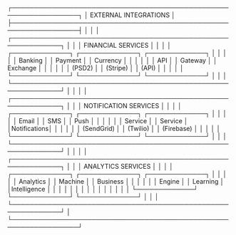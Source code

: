 ┌─────────────────────────────────────────────────────────────────┐
│                 EXTERNAL INTEGRATIONS                           │
├─────────────────────────────────────────────────────────────────┤
│                                                                 │
│  ┌─────────────────────────────────────────────────────────────┐ │
│  │                 FINANCIAL SERVICES                          │ │
│  │  ┌─────────────┐  ┌─────────────┐  ┌─────────────┐         │ │
│  │  │   Banking   │  │   Payment   │  │   Currency  │         │ │
│  │  │     API     │  │   Gateway   │  │   Exchange  │         │ │
│  │  │   (PSD2)    │  │  (Stripe)   │  │    (API)    │         │ │
│  │  └─────────────┘  └─────────────┘  └─────────────┘         │ │
│  └─────────────────────────────────────────────────────────────┘ │
│                                                                 │
│  ┌─────────────────────────────────────────────────────────────┐ │
│  │                NOTIFICATION SERVICES                        │ │
│  │  ┌─────────────┐  ┌─────────────┐  ┌─────────────┐         │ │
│  │  │    Email    │  │    SMS      │  │    Push     │         │ │
│  │  │   Service   │  │   Service   │  │Notifications│         │ │
│  │  │  (SendGrid) │  │  (Twilio)   │  │  (Firebase) │         │ │
│  │  └─────────────┘  └─────────────┘  └─────────────┘         │ │
│  └─────────────────────────────────────────────────────────────┘ │
│                                                                 │
│  ┌─────────────────────────────────────────────────────────────┐ │
│  │                 ANALYTICS SERVICES                          │ │
│  │  ┌─────────────┐  ┌─────────────┐  ┌─────────────┐         │ │
│  │  │  Analytics  │  │   Machine   │  │   Business  │         │ │
│  │  │   Engine    │  │  Learning   │  │Intelligence │         │ │
│  │  │             │  │             │  │             │         │ │
│  │  └─────────────┘  └─────────────┘  └─────────────┘         │ │
│  └─────────────────────────────────────────────────────────────┘ │
└─────────────────────────────────────────────────────────────────┘